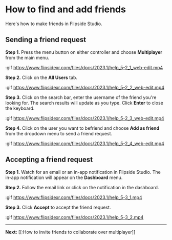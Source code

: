 # How to find and add friends

Here's how to make friends in Flipside Studio.

## Sending a friend request

**Step 1.** Press the menu button on either controller and choose **Multiplayer** from the main menu.

:gif https://www.flipsidexr.com/files/docs/2023.1/help_5-2_1_web-edit.mp4

**Step 2.** Click on the **All Users** tab.

:gif https://www.flipsidexr.com/files/docs/2023.1/help_5-2_2_web-edit.mp4

**Step 3.** Click on the search bar, enter the username of the friend you're looking for. The search results will update as you type. Click **Enter** to close the keyboard.

:gif https://www.flipsidexr.com/files/docs/2023.1/help_5-2_3_web-edit.mp4

**Step 4.** Click on the user you want to befriend and choose **Add as friend** from the dropdown menu to send a friend request.

:gif https://www.flipsidexr.com/files/docs/2023.1/help_5-2_4_web-edit.mp4

## Accepting a friend request

**Step 1.** Watch for an email or an in-app notification in Flipside Studio. The in-app notification will appear on the **Dashboard** menu.

**Step 2.** Follow the email link or click on the notification in the dashboard.

:gif https://www.flipsidexr.com/files/docs/2023.1/help_5-3_1.mp4

**Step 3.** Click **Accept** to accept the friend request.

:gif https://www.flipsidexr.com/files/docs/2023.1/help_5-3_2.mp4

---

**Next:** [[:How to invite friends to collaborate over multiplayer]]
